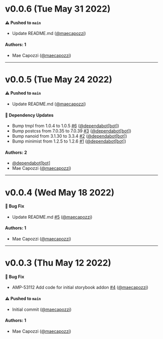 # v0.0.6 (Tue May 31 2022)

#### ⚠️ Pushed to `main`

- Update README.md ([@maecapozzi](https://github.com/maecapozzi))

#### Authors: 1

- Mae Capozzi ([@maecapozzi](https://github.com/maecapozzi))

---

# v0.0.5 (Tue May 24 2022)

#### ⚠️ Pushed to `main`

- Update README.md ([@maecapozzi](https://github.com/maecapozzi))

#### 🔩 Dependency Updates

- Bump tmpl from 1.0.4 to 1.0.5 [#6](https://github.com/amplitude/storybook-addon-amplitude/pull/6) ([@dependabot[bot]](https://github.com/dependabot[bot]))
- Bump postcss from 7.0.35 to 7.0.39 [#3](https://github.com/amplitude/storybook-addon-amplitude/pull/3) ([@dependabot[bot]](https://github.com/dependabot[bot]))
- Bump nanoid from 3.1.30 to 3.3.4 [#2](https://github.com/amplitude/storybook-addon-amplitude/pull/2) ([@dependabot[bot]](https://github.com/dependabot[bot]))
- Bump minimist from 1.2.5 to 1.2.6 [#1](https://github.com/amplitude/storybook-addon-amplitude/pull/1) ([@dependabot[bot]](https://github.com/dependabot[bot]))

#### Authors: 2

- [@dependabot[bot]](https://github.com/dependabot[bot])
- Mae Capozzi ([@maecapozzi](https://github.com/maecapozzi))

---

# v0.0.4 (Wed May 18 2022)

#### 🐛 Bug Fix

- Update README.md [#5](https://github.com/amplitude/storybook-addon-amplitude/pull/5) ([@maecapozzi](https://github.com/maecapozzi))

#### Authors: 1

- Mae Capozzi ([@maecapozzi](https://github.com/maecapozzi))

---

# v0.0.3 (Thu May 12 2022)

#### 🐛 Bug Fix

- AMP-53112 Add code for initial storybook addon [#4](https://github.com/amplitude/storybook-addon-amplitude/pull/4) ([@maecapozzi](https://github.com/maecapozzi))

#### ⚠️ Pushed to `main`

- Initial commit ([@maecapozzi](https://github.com/maecapozzi))

#### Authors: 1

- Mae Capozzi ([@maecapozzi](https://github.com/maecapozzi))
